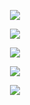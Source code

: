 <p align="center">  
<a href="https://wa.me/919961050829?text=hi"><img src="https://img.shields.io/badge/limbo-FFFFFF?style=for-the-badge&logo=MUHAMMED&logoColor=32D651"></a>

<p align="center">
  <a href="https://www.instagram.com/_.muhammedh"><img src="https://img.shields.io/badge/instagram-3563DF?style=for-the-badge&logo=instagram&logoColor=FF038E"></a>
<p align="center">  
<a href="https://wa.me/919961050829?text=hi"><img src="https://img.shields.io/badge/whatsapp-FFFFFF?style=for-the-badge&logo=whatsapp&logoColor=32D651"></a>
<p align="center">  
<a href="https://github.com/muhammed-shakkeer"><img src="https://img.shields.io/badge/github-000000?style=for-the-badge&logo=github&logoColor=FFFFFF"></a>
<p align="center">  
<a href="https://t.me/@muh4mmd"><img src="https://img.shields.io/badge/telegram-5A8FBB?style=for-the-badge&logo=telegram&logoColor=FFFFFF"></a>
